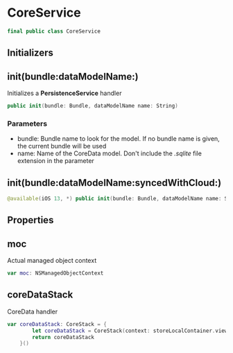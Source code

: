 # CoreService

``` swift
final public class CoreService
```

## Initializers

## init(bundle:dataModelName:)

Initializes a **PersistenceService** handler

``` swift
public init(bundle: Bundle, dataModelName name: String)
```

### Parameters

  - bundle: Bundle name to look for the model. If no bundle name is given, the current bundle will be used
  - name: Name of the CoreData model. Don't include the *.sqlite* file extension in the parameter

## init(bundle:dataModelName:syncedWithCloud:)

``` swift
@available(iOS 13, *) public init(bundle: Bundle, dataModelName name: String, syncedWithCloud isCloud: Bool = false)
```

## Properties

## moc

Actual managed object context

``` swift
var moc: NSManagedObjectContext
```

## coreDataStack

CoreData handler

``` swift
var coreDataStack: CoreStack = {
        let coreDataStack = CoreStack(context: storeLocalContainer.viewContext)
        return coreDataStack
    }()
```
